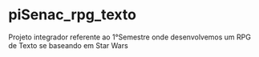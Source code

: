 # piSenac_rpg_texto
Projeto integrador referente ao 1°Semestre onde desenvolvemos um RPG de Texto se baseando em Star Wars
